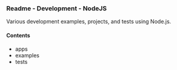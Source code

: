 ### Readme - Development - NodeJS

Various development examples, projects, and tests using Node.js.

#### Contents
  * apps
  * examples
  * tests
